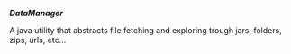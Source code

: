 ___DataManager___

A java utility that abstracts file fetching and exploring trough jars, folders, zips, urls, etc...
